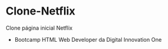 # Clone-Netflix

Clone página inicial Netflix

- Bootcamp HTML Web Developer da Digital Innovation One
